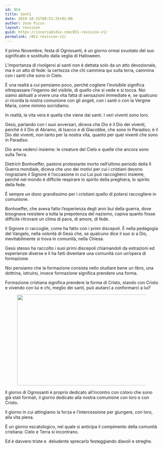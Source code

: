 ```yaml
---
id: 854
title: Santi
date: 2019-10-31T08:53:25+01:00
author: Jose Picco
layout: revision
guid: https://incercadidio.com/851-revision-v1/
permalink: /851-revision-v1/
---
```

Il primo Novembre, festa di Ognissanti, è un giorno ormai svuotato del suo significato e sostituito dalla veglia di Halloween.

L’importanza di rivolgersi ai santi non è dettata solo da un atto devozionale, ma è un atto di fede: la certezza che chi cammina qui sulla terra, cammina con i santi che sono in Cielo.

È una realtà a cui pensiamo poco, perché cogliere l’invisibile significa oltrepassare l’inganno del visibile, di quello che si vede e si tocca. Noi siamo abituati a vivere una vita fatta di sensazioni immediate e, se qualcuno ci ricorda la nostra comunione con gli angeli, con i santi o con la Vergine Maria, come minimo sorridiamo.

In realtà, la vita vera è quella che viene dai santi. I veri viventi sono loro.

Gesù, parlando con i suoi avversari, diceva che Dio è il Dio dei viventi, perché è il Dio di Abramo, di Isacco e di Giacobbe, che sono in Paradiso; è il Dio dei viventi, non tanto per la nostra vita, quanto per quei viventi che sono in Paradiso.

Dio ama vederci insieme: le creature del Cielo e quelle che ancora sono sulla Terra.

Dietrich Bonhoeffer, pastore protestante morto nell’ultimo periodo della II Guerra mondiale, diceva che uno dei motivi per cui i cristiani devono ringraziare il Signore è l’occasione in cui Lui può raccoglierci insieme, perché nel mondo è difficile respirare lo spirito della preghiera, lo spirito della fede.

È sempre un dono grandissimo per i cristiani quello di potersi raccogliere in comunione. 

Bonhoeffer, che aveva fatto l’esperienza degli anni bui della guerra, dove bisognava resistere a tutta la prepotenza del nazismo, capiva quanto fosse difficile ritrovare un clima di pace, di amore, di fede. 

Il Signore ci raccoglie, come ha fatto con i primi discepoli. È nella pedagogia del Vangelo, nella volontà di Gesù che, se qualcuno dice il suo sì a Dio, inevitabilmente si trova in comunità, nella Chiesa. 

Gesù stesso ha raccolto i suoi primi discepoli chiamandoli da estrazioni ed esperienze diverse e li ha fatti diventare una comunità con un’opera di formazione.

Noi pensiamo che la formazione consista nello studiare bene un libro, una dottrina, istruirsi, invece formazione significa prendere una forma.

Formazione cristiana significa prendere la forma di Cristo, stando con Cristo e vivendo con lui e chi, meglio dei santi, può aiutarci a conformarci a lui?<figure class="wp-block-image is-resized">

<img src="https://incercadidio.com/wp-content/uploads/2019/10/Santi.jpg" alt="" class="wp-image-853" width="589" height="299" srcset="https://incercadidio.com/wp-content/uploads/2019/10/Santi.jpg 413w, https://incercadidio.com/wp-content/uploads/2019/10/Santi-300x153.jpg 300w" sizes="(max-width: 589px) 100vw, 589px" /> </figure> 

Il giorno di Ognissanti è proprio dedicato all’incontro con coloro che sono già stati formati, il giorno dedicato alla nostra comunione con loro e con Cristo. 

Il giorno in cui attingiamo la forza e l’intercessione per giungere, con loro, alla vita piena. 

È un giorno escatologico, nel quale si anticipa il compimento della comunità cristiana: Cielo e Terra si incontrano. 

Ed è davvero triste e &nbsp;deludente sprecarlo festeggiando diavoli e streghe.